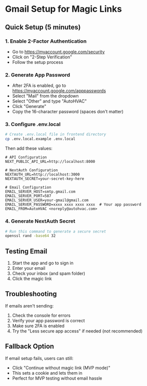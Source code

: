 # Gmail Setup for Magic Links

## Quick Setup (5 minutes)

### 1. Enable 2-Factor Authentication
- Go to https://myaccount.google.com/security
- Click on "2-Step Verification"
- Follow the setup process

### 2. Generate App Password
- After 2FA is enabled, go to https://myaccount.google.com/apppasswords
- Select "Mail" from the dropdown
- Select "Other" and type "AutoHVAC"
- Click "Generate"
- Copy the 16-character password (spaces don't matter)

### 3. Configure .env.local
```bash
# Create .env.local file in frontend directory
cp .env.local.example .env.local
```

Then add these values:
```env
# API Configuration
NEXT_PUBLIC_API_URL=http://localhost:8000

# NextAuth Configuration
NEXTAUTH_URL=http://localhost:3000
NEXTAUTH_SECRET=your-secret-key-here

# Email Configuration
EMAIL_SERVER_HOST=smtp.gmail.com
EMAIL_SERVER_PORT=587
EMAIL_SERVER_USER=your-gmail@gmail.com
EMAIL_SERVER_PASSWORD=xxxx xxxx xxxx xxxx  # Your app password
EMAIL_FROM=AutoHVAC <noreply@autohvac.com>
```

### 4. Generate NextAuth Secret
```bash
# Run this command to generate a secure secret
openssl rand -base64 32
```

## Testing Email

1. Start the app and go to sign in
2. Enter your email
3. Check your inbox (and spam folder)
4. Click the magic link

## Troubleshooting

If emails aren't sending:
1. Check the console for errors
2. Verify your app password is correct
3. Make sure 2FA is enabled
4. Try the "Less secure app access" if needed (not recommended)

## Fallback Option

If email setup fails, users can still:
- Click "Continue without magic link (MVP mode)"
- This sets a cookie and lets them in
- Perfect for MVP testing without email hassle